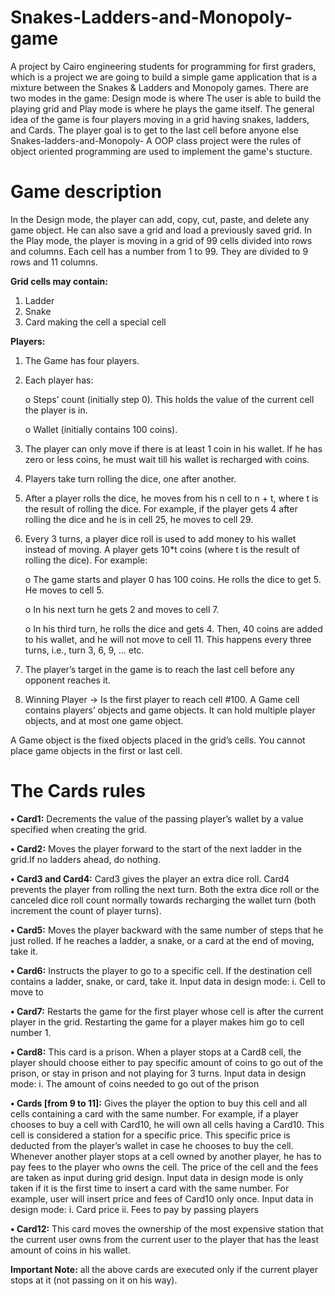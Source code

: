 # Snakes-Ladders-and-Monopoly-game
A project by Cairo engineering students for programming for first graders, which is a project we are going to build a simple game application that is a mixture between the Snakes &amp; Ladders and Monopoly games. There are two modes in the game: Design mode is where The user is able to build the playing grid and Play mode is where he plays the game itself. The general idea of the game is four players moving in a grid having snakes, ladders, and Cards. The player goal is to get to the last cell before anyone else
Snakes-ladders-and-Monopoly-
A OOP class project were the rules of object oriented programming are used to implement the game's stucture.

# Game description
In the Design mode, the player can add, copy, cut, paste, and delete any game object. He
can also save a grid and load a previously saved grid.
In the Play mode, the player is moving in a grid of 99 cells divided into rows and columns.
Each cell has a number from 1 to 99. They are divided to 9 rows and 11 columns.

**Grid cells may contain:**
1. Ladder
2. Snake
3. Card making the cell a special cell

**Players:**
1. The Game has four players.
2. Each player has:

	  o Steps’ count (initially step 0). This holds the value of the current cell the player is in.
			
 	 o Wallet (initially contains 100 coins).
			
3. The player can only move if there is at least 1 coin in his wallet. If he has zero
or less coins, he must wait till his wallet is recharged with coins.
4. Players take turn rolling the dice, one after another.
5. After a player rolls the dice, he moves from his n cell to n + t, where t is the result of rolling
the dice. For example, if the player gets 4 after rolling the dice and he is in cell 25, he
moves to cell 29.
6. Every 3 turns, a player dice roll is used to add money to his wallet instead of moving. A
player gets 10*t coins (where t is the result of rolling the dice). For example:

	  o The game starts and player 0 has 100 coins. He rolls the dice to get 5. He moves
to cell 5.

	  o In his next turn he gets 2 and moves to cell 7.

	  o In his third turn, he rolls the dice and gets 4. Then, 40 coins are added to his wallet,
and he will not move to cell 11. This happens every three turns, i.e., turn 3, 6, 9,
… etc.
7. The player’s target in the game is to reach the last cell before any opponent reaches it.
8. Winning Player → Is the first player to reach cell #100.
A Game cell contains players’ objects and game objects. It can hold multiple player objects, and at
most one game object.

A Game object is the fixed objects placed in the grid’s cells.
You cannot place game objects in the first or last cell.

# The Cards rules
**• Card1:**
Decrements the value of the passing player’s wallet by a value specified when creating
the grid.

**• Card2:**
 Moves the player forward to the start of the next ladder in the grid.If no ladders ahead, do nothing.
 
**• Card3 and Card4:**
Card3 gives the player an extra dice roll.
Card4 prevents the player from rolling the next turn. Both the extra dice roll or the canceled dice roll count normally towards recharging the
wallet turn (both increment the count of player turns).

**• Card5:**
Moves the player backward with the same number of steps that he just rolled.
If he reaches a ladder, a snake, or a card at the end of moving, take it.

**• Card6:**
 Instructs the player to go to a specific cell.
 If the destination cell contains a ladder, snake, or card, take it.
 Input data in design mode:
i. Cell to move to

**• Card7:**
Restarts the game for the first player whose cell is after the current player in the grid.
 Restarting the game for a player makes him go to cell number 1.
 
**• Card8:**
This card is a prison. When a player stops at a Card8 cell, the player should choose either to pay specific
amount of coins to go out of the prison, or stay in prison and not playing for 3 turns.
Input data in design mode:
i. The amount of coins needed to go out of the prison

**• Cards [from 9 to 11]:**
Gives the player the option to buy this cell and all cells containing a card with the same
number. For example, if a player chooses to buy a cell with Card10, he will own all cells
having a Card10.
This cell is considered a station for a specific price.
This specific price is deducted from the player’s wallet in case he chooses to buy the cell.
Whenever another player stops at a cell owned by another player, he has to pay fees to
the player who owns the cell.
 The price of the cell and the fees are taken as input during grid design.
 Input data in design mode is only taken if it is the first time to insert a card with the same
number. For example, user will insert price and fees of Card10 only once.
 Input data in design mode:
i. Card price
ii. Fees to pay by passing players

**• Card12:**
This card moves the ownership of the most expensive station that the current user owns
from the current user to the player that has the least amount of coins in his wallet.


**Important Note:** all the above cards are executed only if the current player stops at it (not passing
on it on his way).
